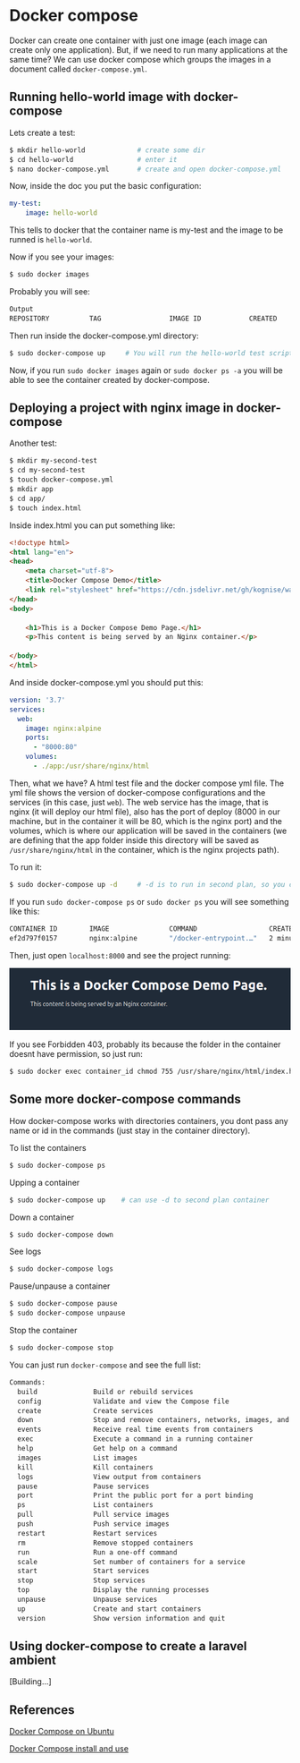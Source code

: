 # Docker compose
Docker can create one container with just one image (each image can create only one application). But, if we need to run many applications at the same time? We can use docker compose which groups the images in a document called `docker-compose.yml`.

## Running hello-world image with docker-compose
Lets create a test:
```bash
$ mkdir hello-world             # create some dir
$ cd hello-world                # enter it
$ nano docker-compose.yml       # create and open docker-compose.yml
```
Now, inside the doc you put the basic configuration:
```yml
my-test:
    image: hello-world
```
This tells to docker that the container name is my-test and the image to be runned is `hello-world`.

Now if you see your images:
```bash
$ sudo docker images
```
Probably you will see:
```bash
Output
REPOSITORY          TAG                 IMAGE ID            CREATED             SIZE
```

Then run inside the docker-compose.yml directory:
```bash
$ sudo docker-compose up     # You will run the hello-world test script
```

Now, if you run `sudo docker images` again or `sudo docker ps -a` you will be able to see the container created by docker-compose.


## Deploying a project with nginx image in docker-compose
Another test:
```bash
$ mkdir my-second-test
$ cd my-second-test
$ touch docker-compose.yml
$ mkdir app
$ cd app/
$ touch index.html
```

Inside index.html you can put something like:
```html
<!doctype html>
<html lang="en">
<head>
    <meta charset="utf-8">
    <title>Docker Compose Demo</title>
    <link rel="stylesheet" href="https://cdn.jsdelivr.net/gh/kognise/water.css@latest/dist/dark.min.css">
</head>
<body>

    <h1>This is a Docker Compose Demo Page.</h1>
    <p>This content is being served by an Nginx container.</p>

</body>
</html>
```

And inside docker-compose.yml you should put this:
```yml
version: '3.7'
services:
  web:
    image: nginx:alpine
    ports:
      - "8000:80"
    volumes:
      - ./app:/usr/share/nginx/html
```

Then, what we have? A html test file and the docker compose yml file. The yml file shows the version of docker-compose configurations and the services (in this case, just `web`). The web service has the image, that is nginx (it will deploy our html file), also has the port of deploy (8000 in our machine, but in the container it will be 80, which is the nginx port) and the volumes, which is where our application will be saved in the containers (we are defining that the app folder inside this directory will be saved as `/usr/share/nginx/html` in the container, which is the nginx projects path).

To run it:
```bash
$ sudo docker-compose up -d     # -d is to run in second plan, so you can use the terminal
```

If you run `sudo docker-compose ps` or `sudo docker ps` you will see something like this:
```bash
CONTAINER ID        IMAGE               COMMAND                  CREATED             STATUS                      PORTS                  NAMES
ef2d797f0157        nginx:alpine        "/docker-entrypoint.…"   2 minutes ago       Up About a minute           0.0.0.0:8000->80/tcp   files_web_1
```

Then, just open `localhost:8000` and see the project running:

![Docker compose nginx deploy](images/docker-compose-nginx-deploy.png)

If you see Forbidden 403, probably its because the folder in the container doesnt have permission, so just run:
```bash
$ sudo docker exec container_id chmod 755 /usr/share/nginx/html/index.html
```

## Some more docker-compose commands
How docker-compose works with directories containers, you dont pass any name or id in the commands (just stay in the container directory).

To list the containers
```bash
$ sudo docker-compose ps
```

Upping a container
```bash
$ sudo docker-compose up    # can use -d to second plan container
```

Down a container
```bash
$ sudo docker-compose down
```

See logs
```bash
$ sudo docker-compose logs
```

Pause/unpause a container
```bash
$ sudo docker-compose pause
$ sudo docker-compose unpause
```

Stop the container
```bash
$ sudo docker-compose stop
```

You can just run `docker-compose` and see the full list:
```html
Commands:
  build              Build or rebuild services
  config             Validate and view the Compose file
  create             Create services
  down               Stop and remove containers, networks, images, and volumes
  events             Receive real time events from containers
  exec               Execute a command in a running container
  help               Get help on a command
  images             List images
  kill               Kill containers
  logs               View output from containers
  pause              Pause services
  port               Print the public port for a port binding
  ps                 List containers
  pull               Pull service images
  push               Push service images
  restart            Restart services
  rm                 Remove stopped containers
  run                Run a one-off command
  scale              Set number of containers for a service
  start              Start services
  stop               Stop services
  top                Display the running processes
  unpause            Unpause services
  up                 Create and start containers
  version            Show version information and quit
```

## Using docker-compose to create a laravel ambient

[Building...]

## References
[Docker Compose on Ubuntu](https://www.digitalocean.com/community/tutorials/how-to-install-docker-compose-on-ubuntu-18-04)

[Docker Compose install and use](https://www.digitalocean.com/community/tutorials/how-to-install-and-use-docker-compose-on-ubuntu-20-04)
